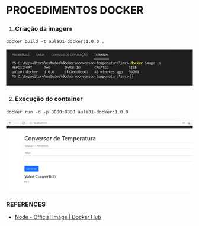 # PROCEDIMENTOS DOCKER

1. ### Criação da imagem

```
docker build -t aula01-docker:1.0.0 .
```
![docker-image](./src/docker-image.png)

2. ### Execução do container

```
docker run -d -p 8080:8080 aula01-docker:1.0.0
```
![docker-image](./src/app.png)

### REFERENCES
- [Node - Official Image | Docker Hub](https://hub.docker.com/_/node?tab=description&page=1&ordering=last_updated)